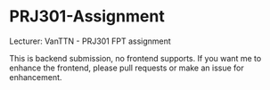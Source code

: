 # PRJ301-Assignment
Lecturer: VanTTN - PRJ301 FPT assignment

This is backend submission, no frontend supports. If you want me to enhance the frontend, please pull requests or make an issue for enhancement.
